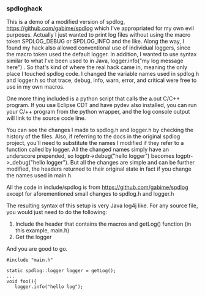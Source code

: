 <h3>spdloghack</h3>

This is a demo of a modified version of spdlog, https://github.com/gabime/spdlog which I've appropriated for my own evil purposes. Actually I just wanted to print log files without using the macro token SPDLOG_DEBUG or SPDLOG_INFO and the like. Along the way, I found my hack also allowed conventional use of individual loggers, since the macro token used the default logger. In addition, I wanted to use syntax similar to what I've been used to in Java, logger.info("my log message here") . So that's kind of where the real hack came in, meaning the only place I touched spdlog code. I changed the variable names used in spdlog.h and logger.h so that trace, debug, info, warn, error, and critical were free to use in my own macros. 

One more thing included is a python script that calls the a.out C/C++ program. If you use Eclipse CDT and have pydev also installed, you can run your C/++ program from the python wrapper, and the log console output will link to the source code line.

You can see the changes I made to spdlog.h and logger.h by checking the history of the files. Also, if referring to the docs in the original spdlog project, you'll need to substitute the names I modified if they refer to a function called by logger. All the changed names simply have an underscore prepended, so logptr->debug("hello logger") becomes logptr->_debug("hello logger"). But all the changes are simple and can be further modified, the headers returned to their original state in fact if you change the names used in main.h.

All the code in include/spdlog is from https://github.com/gabime/spdlog except for aforementioned small changes to spdlog.h and logger.h

The resulting syntax of this setup is very Java log4j like. For any source file, you would just need to do the following:
1) Include the header that contains the macros and getLog() function (in this example, main.h)
2) Get the logger

And you are good to go.
    
    #include "main.h"
    
    static spdlog::logger logger = getLog();
    ...
    void foo(){
       logger.info("hello log");

